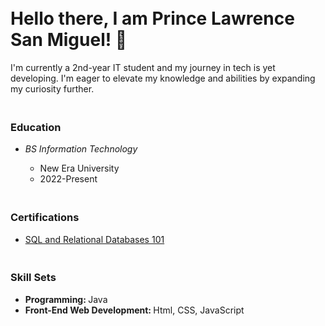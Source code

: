 <h1><br> Hello there, I am Prince Lawrence San Miguel! 👋 </h1>
<p>I'm currently a 2nd-year IT student and my journey in tech is yet developing.
  I'm eager to elevate my knowledge and abilities by expanding my curiosity further. 
</p>

<h3><br>Education</h3>
<ul>
  <li><i>BS Information Technology</i></li>
    <ul> 
      <li>New Era University</li>
      <li>2022-Present</li>
    </ul>
</ul>
<h3><br>Certifications</h3>
<ul> 
  <li> 
<a href = "https://courses.cognitiveclass.ai/certificates/49eaf3fe6f284bd3a94c4a8e69d79316"> SQL and Relational Databases 101 </a>
  </li>
</ul>

<h3><br>Skill Sets</h3>
<ul>
  <li><strong>Programming: </strong>Java</li>
  <li><strong>Front-End Web Development: </strong>Html, CSS, JavaScript</li>
</ul>
